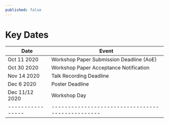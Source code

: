 ```yaml
---
published: false
---
```


<h1 class="h2 text-center pt-3 pb-5">Key Dates</h1>

<div class="table-sm table-hover d-flex justify-content-center" markdown="1">

| Date           | Event                                          |
|----------------|------------------------------------------------|
| Oct 11 2020    | Workshop Paper Submission Deadline (AoE)       |
| Oct 30 2020    | Workshop Paper Acceptance Notification         |
| Nov 14 2020    | Talk Recording Deadline                        |
| Dec 6 2020     | Poster Deadline                                |
| Dec 11/12 2020 | Workshop Day                                   |
|----------------|------------------------------------------------|


</div>